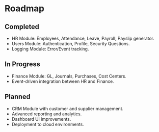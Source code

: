 # Roadmap

## Completed
- HR Module: Employees, Attendance, Leave, Payroll, Payslip generator.  
- Users Module: Authentication, Profile, Security Questions.  
- Logging Module: Error/Event tracking.  

## In Progress
- Finance Module: GL, Journals, Purchases, Cost Centers.  
- Event-driven integration between HR and Finance.  

## Planned
- CRM Module with customer and supplier management.  
- Advanced reporting and analytics.  
- Dashboard UI improvements.  
- Deployment to cloud environments.  

